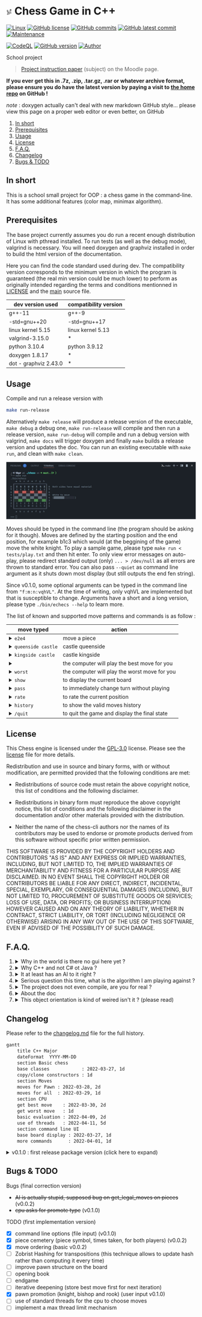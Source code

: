 # <img src="assets/chessmate.png" alt="icon" width="3%"/> Chess Game in C++

[![Linux](https://svgshare.com/i/Zhy.svg)](https://docs.microsoft.com/en-us/windows/wsl/tutorials/gui-apps)
[![GitHub license](https://img.shields.io/github/license/ThomasByr/chess)](https://github.com/ThomasByr/chess/blob/master/LICENSE)
[![GitHub commits](https://badgen.net/github/commits/ThomasByr/chess)](https://GitHub.com/ThomasByr/chess/commit/)
[![GitHub latest commit](https://badgen.net/github/last-commit/ThomasByr/chess)](https://gitHub.com/ThomasByr/chess/commit/)
[![Maintenance](https://img.shields.io/badge/Maintained%3F-yes-green.svg)](https://GitHub.com/ThomasByr/chess/graphs/commit-activity)

[![CodeQL](https://github.com/ThomasByr/chess/actions/workflows/codeql.yml/badge.svg)](https://github.com/ThomasByr/chess/actions/workflows/codeql.yml)
[![GitHub version](https://badge.fury.io/gh/ThomasByr%2Fchess.svg)](https://github.com/ThomasByr/chess)
[![Author](https://img.shields.io/badge/author-@ThomasByr-blue)](https://github.com/ThomasByr)

<summary>School project</summary>

> [Project instruction paper](https://moodle.unistra.fr/pluginfile.php/748157/mod_resource/content/11/td-echecs.html) (subject) on the Moodle page.

**If you ever get this in .7z, .zip, .tar.gz, .rar or whatever archive format, please ensure you do have the latest version by paying a visit to [the home repo](https://github.com/ThomasByr/chess) on GitHub !**

_note_ : doxygen actually can't deal with new markdown GitHub style... please view this page on a proper web editor or even better, on GitHub

1. [In short](#in-short)
2. [Prerequisites](#prerequisites)
3. [Usage](#usage)
4. [License](#license)
5. [F.A.Q.](#faq)
6. [Changelog](#changelog)
7. [Bugs & TODO](#bugs--todo)

## In short

This is a school small project for OOP : a chess game in the command-line. It has some additional features (color map, minimax algorithm).

## Prerequisites

The base project currently assumes you do run a recent enough distribution of Linux with pthread installed. To run tests (as well as the debug mode), valgrind is necessary. You will need doxygen and graphviz installed in order to build the html version of the documentation.

Here you can find the code standard used during dev. The compatibility version corresponds to the minimum version in which the program is guaranteed (the real min version could be much lower) to perform as originally intended regarding the terms and conditions mentionned in [LICENSE](LICENSE) and the [main](src/main.cpp) source file.

| dev version used      | compatibility version |
| --------------------- | --------------------- |
| g++-11                | g++-9                 |
| -std=gnu++20          | -std=gnu++17          |
| linux kernel 5.15     | linux kernel 5.13     |
| valgrind-3.15.0       | \*                    |
| python 3.10.4         | python 3.9.12         |
| doxygen 1.8.17        | \*                    |
| dot - graphviz 2.43.0 | \*                    |

## Usage

Compile and run a release version with

```bash
make run-release
```

Alternatively `make release` will produce a release version of the executable, `make debug` a debug one, `make run-release` will compile and then run a release version, `make run-debug` will compile and run a debug version with valgrind, `make docs` will trigger doxygen and finally `make` builds a release version and updates the doc. You can run an existing executable with `make run`, and clean with `make clean`.

[![example_ui - link to font](assets/example_ui.jpg)](https://www.jetbrains.com/fr-fr/lp/mono/)

Moves should be typed in the command line (the program should be asking for it though). Moves are defined by the starting position and the end position, for example b1c3 which would (at the beggining of the game) move the white knight. To play a sample game, please type `make run < tests/play.txt` and then hit enter. To only view error messages on auto-play, please redirect standard output (only) `... > /dev/null` as all errors are thrown to standard error. You can also pass `--quiet` as command line argument as it shuts down most display (but still outputs the end fen string).

Since v0.1.0, some optional arguments can be typed in the command line from `"f:m:n:vqhVL"`. At the time of writing, only vqhVL are implemented but that is susceptible to change. Arguments have a short and a long version, please type `./bin/echecs --help` to learn more.

The list of known and supported move patterns and commands is as follow :

| move typed                                                                                                     | action                                        |
| -------------------------------------------------------------------------------------------------------------- | --------------------------------------------- |
| <details><summary>`e2e4`</summary>or `e2 e4` or `e2 to e4` or `e2 -> e4`</details>                             | move a piece                                  |
| <details><summary>`queenside castle`</summary>or `castle queenside` or `O-O-O` or `0-0-0` or `o-o-o`</details> | castle queenside                              |
| <details><summary>`kingside castle`</summary>or `castle kingside` or `O-O` or `0-0` or `o-o`</details>         | castle kingside                               |
| <details><summary>` `</summary>or `best` or `b`</details>                                                      | the computer will play the best move for you  |
| <details><summary>`worst`</summary>or `w`</details>                                                            | the computer will play the worst move for you |
| <details><summary>`show`</summary>or `s`</details>                                                             | to display the current board                  |
| <details><summary>`pass`</summary>or `p`</details>                                                             | to immediately change turn without playing    |
| <details><summary>`rate`</summary>or `r`</details>                                                             | to rate the current position                  |
| <details><summary>`history`</summary>or `h`</details>                                                          | to show the valid moves history               |
| <details><summary>`/quit`</summary>or `/q` or `/`</details>                                                    | to quit the game and display the final state  |

## License

This Chess engine is licensed under the [GPL-3.0](LICENSE) license. Please see the [license](LICENSE) file for more details.

Redistribution and use in source and binary forms, with or without
modification, are permitted provided that the following conditions are met:

- Redistributions of source code must retain the above copyright notice,
  this list of conditions and the following disclaimer.

- Redistributions in binary form must reproduce the above copyright notice,
  this list of conditions and the following disclaimer in the documentation
  and/or other materials provided with the distribution.

- Neither the name of the chess-cli authors nor the names of its
  contributors may be used to endorse or promote products derived from
  this software without specific prior written permission.

THIS SOFTWARE IS PROVIDED BY THE COPYRIGHT HOLDERS AND CONTRIBUTORS "AS IS"
AND ANY EXPRESS OR IMPLIED WARRANTIES, INCLUDING, BUT NOT LIMITED TO, THE
IMPLIED WARRANTIES OF MERCHANTABILITY AND FITNESS FOR A PARTICULAR PURPOSE
ARE DISCLAIMED. IN NO EVENT SHALL THE COPYRIGHT HOLDER OR CONTRIBUTORS BE
LIABLE FOR ANY DIRECT, INDIRECT, INCIDENTAL, SPECIAL, EXEMPLARY, OR
CONSEQUENTIAL DAMAGES (INCLUDING, BUT NOT LIMITED TO, PROCUREMENT OF
SUBSTITUTE GOODS OR SERVICES; LOSS OF USE, DATA, OR PROFITS; OR BUSINESS
INTERRUPTION) HOWEVER CAUSED AND ON ANY THEORY OF LIABILITY, WHETHER IN
CONTRACT, STRICT LIABILITY, OR TORT (INCLUDING NEGLIGENCE OR OTHERWISE)
ARISING IN ANY WAY OUT OF THE USE OF THIS SOFTWARE, EVEN IF ADVISED OF THE
POSSIBILITY OF SUCH DAMAGE.

## F.A.Q.

1.  <details><summary>Why in the world is there no gui here yet ?</summary>

    Well at first, this is a school small project and so we are restricted by the subject paper in a variety of manners. Games should be able to be played through the command line, and to program both interfaces is maybe a little to much to ask knowing that professors won't give a damn into it.
    </details>

2.  <details><summary>Why C++ and not C# ot Java ?</summary>

    Apparently, coding a small "game" in cpp is just much more pleasant than doing it in cs or java, even if super tools like unity exist... cs is just not a thing the french educational system, but unreal engine isn't taught here either so we are just here pretending coding a 2d game in the terminal in cpp is a real thing out there in the world. And don't get me started on sdl2... this isn't even a game engine and is slower than my dead grandmother.
    </details>

3.  <details><summary>It at least has an AI to it right ?</summary>

    Well about that... That is not even on the damn paper. I, however, am going to try my best and implement it even though you can rest assured that it won't bring any bonnuses. The subject paper is just about implementing the right pieces movements for two human players, which is quite boring and serves no purpose.
    </details>

4.  <details><summary>Serious question this time, what is the algorithm I am playing against ?</summary>

    Well, at the time of writing, there is no AI yet, but simple evaluation functions are a thing and this shouldn't be a huge deal implementing a crude search in a tree. Alpha-beta pruning is an optimization I am looking up to, as well as move ordering. So no AI here, as it is a python thing (I wouldn't be surprised though if we were taught AI in c).
    </details>

5.  <details><summary>The project does not even compile, are you for real ?</summary>

    My guess is you did not setup g++ properly through the makefile. Compiling with -Wall -Wextra -Wpedantic should be enough to say that if it compiles on my computer, it should compile everywhere. Oh well... you can argue about that c++ standard that I use, and you could be right. Please make sure the micro-architecture -march= is right for your machine. If you are not sure, either use -march=native or remove the argument completely. Also, -std=gnu++20 may not be available on g++-9 and lower verions. As I assume copy constructors and some default constructors are automatically setup for you, please use -std=gnu++17 or higher instead if you encounter any issues. Compatibility mode for -std=gnu++17 has been released as of version 0.1.0.
    </details>

6.  <details><summary>About the doc</summary>

    So here is the thing. The return page does specify that we _need_ to upload (and by upload, I actually mean that we need to make a static archive and upload it somewhere else but to GitHub) a html version of the doc. Doxygen (the old dinosaur) does automate the process of generating a web page based on some .md files. The Doxyfile file is set to also build class dependance graphs as well as the full history of function calls (which is why is does take a while the first time). Well I could have used Sphinx to build a beautiful version of the doc but I actually am not sure the panel of judges will know how to setup this tool (visual studio does it for you but using Windows is another debate).
    </details>

7.  <details><summary>This object orientation is kind of weired isn't it ? (please read)</summary>

    Well, we were requested to do this project in the OOP approach. C++ has two major flows : the first one being memory management. Because of virtual classes, we are not able to return a static object of the Piece class for example, instead, we need to return a pointer to some object living in memory and trick the compiler by saying that even this is a pointer to a piece object, once created, it won't be a piece anymore. This slows down the program to a snail's pace and creates memory leaks we are not easily able to counter. In fact, when the cpu seeks for a move to play (or evaluates the board), it uses copies of the board (which is not a problem) but also copies of pieces (which would not be an issue if we could create pieces on the stack). The second big flow is the total lack control of enums and pointers. For example, we can not create an enum holding generic values such as Queen(Position, Color), which is quite usefull and is implemented in other languages. Even with enum class, switch statements seems to require a default branch. Also, the optional trait isn't very convenient and does not bring anything new since we still can manipulate pointers. On a side note, this project was first made in python, then in the rust programming language.
    </details>

## Changelog

Please refer to the [changelog.md](changelog.md) file for the full history.

```mermaid
gantt
    title C++ Major
    dateFormat  YYYY-MM-DD
    section Basic chess
    base classes            : 2022-03-27, 1d
    copy/clone constructors : 1d
    section Moves
    moves for Pawn : 2022-03-28, 2d
    moves for all  : 2022-03-29, 1d
    section CPU
    get best move    : 2022-03-30, 2d
    get worst move   : 1d
    basic evaluation : 2022-04-09, 2d
    use of threads   : 2022-04-11, 5d
    section command line UI
    base board display : 2022-03-27, 1d
    more commands      : 2022-04-01, 1d
```

<details>
    <summary> v0.1.0 : first release package version (click here to expand) </summary>

- app class
- command line arguments from `"f:m:n:vqhVL"` (`./bin/echecs --help` to learn more)
- released a compatibility mode for gnu++17 (c++17)
- makefile does not use g++11 explicitely
- github workflow for security checks
- added signal handling and async input
- minor improvement of the evaluation function
- added basic endgame detection and alternate king map
- implemented pawn promotion for additional target pieces (ask for user input)
- as user is requested an additional input, cpu can only promote to queen as of now (there could still be bugs)
- async input reduced, sigint sent by user does not always close the app
- added simple display tweak, user can switch filling up white pieces for display

</details>

## Bugs & TODO

Bugs (final correction version)

- ~~AI is actually stupid, supposed bug on get_legal_moves on pieces~~ (v0.0.2)
- ~~cpu asks for promote type~~ (v0.1.0)

TODO (first implementation version)

- [x] command line options (file input) (v0.1.0)
- [x] piece cemetery (piece symbol, times taken, for both players) (v0.0.2)
- [x] move ordering (basic v0.0.2)
- [ ] Zobrist Hashing for transpositions (this technique allows to update hash rather than computing it every time)
- [ ] improve pawn structure on the board
- [ ] opening book
- [ ] endgame
- [ ] iterative deepening (store best move first for next iteration)
- [x] pawn promotion (knight, bishop and rook) (user input v0.1.0)
- [ ] use of standard threads for the cpu to choose moves
- [ ] implement a max thread limit mechanism
